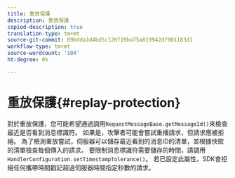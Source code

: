 ```yaml
---
title: 重放保護
description: 重放保護
copied-description: true
translation-type: tm+mt
source-git-commit: 89bdda1d4bd5c126f19ba75a819942df901183d1
workflow-type: tm+mt
source-wordcount: '104'
ht-degree: 0%

---
```



# 重放保護{#replay-protection}

對於重放保護，您可能希望通過調用`RequestMessageBase.getMessageId()`來檢查最近是否看到消息標識符。 如果是，攻擊者可能會嘗試重播請求，但請求應被拒絕。 為了檢測重放嘗試，伺服器可以儲存最近看到的消息ID的清單，並根據快取的清單檢查每個傳入的請求。 要限制消息標識符需要儲存的時間，請調用`HandlerConfiguration.setTimestampTolerance()`。 若已設定此屬性，SDK會拒絕任何攜帶時間戳記超過伺服器時間指定秒數的請求。

